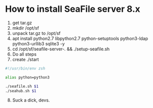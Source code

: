 # How to install SeaFile server 8.x

1. get tar.gz
2. mkdir /opt/sf
3. unpack tar.gz to /opt/sf
4. apt install python2.7 libpython2.7 python-setuptools python3-ldap python3-urllib3 sqlite3 -y
5. cd /opt/sf/seafile-server-*.* && ./setup-seafile.sh
6. Do all steps
7. create ./start

```zsh
#!/usr/bin/env zsh

alias python=python3

./seafile.sh $1
./seahub.sh $1
```

8. Suck a dick, devs.

